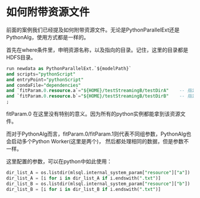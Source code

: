 # 如何附带资源文件

前面的案例我们已经提及如何附带资源文件。无论是PythonParallelExt还是PythonAlg，使用方式都是一样的。

首先在where条件里，申明资源名称，以及指向的目录。记住，这里的目录都是HDFS目录。

```sql
run newdata as PythonParallelExt.`${modelPath}`
and scripts="pythonScript" 
and entryPoint="pythonScript"
and condaFile="dependencies"
and `fitParam.0.resource.a`="${HOME}/testStreamingB/testDirA"    -- 指定要加载文件目录
and `fitParam.0.resource.b`="${HOME}/testStreamingB/testDirB"    -- 指定要加载文件目录 
;
```

fitParam.0 在这里没有特别的意义。因为所有的python实例都能拿到该资源文件。

而对于PythonAlg而言，fitParam.0/fitParam.1则代表不同组参数，PythonAlg也会启动多个Python Worker(这里是两个)，
然后都处理相同的数据，但是参数不一样。

这里配置的参数，可以在python中如此使用：

```sql
dir_list_A = os.listdir(mlsql.internal_system_param["resource"]["a"])
dir_list_A = [i for i in dir_list_A if i.endswith(".txt")]
dir_list_B = os.listdir(mlsql.internal_system_param["resource"]["b"])
dir_list_B = [i for i in dir_list_B if i.endswith(".txt")]
```